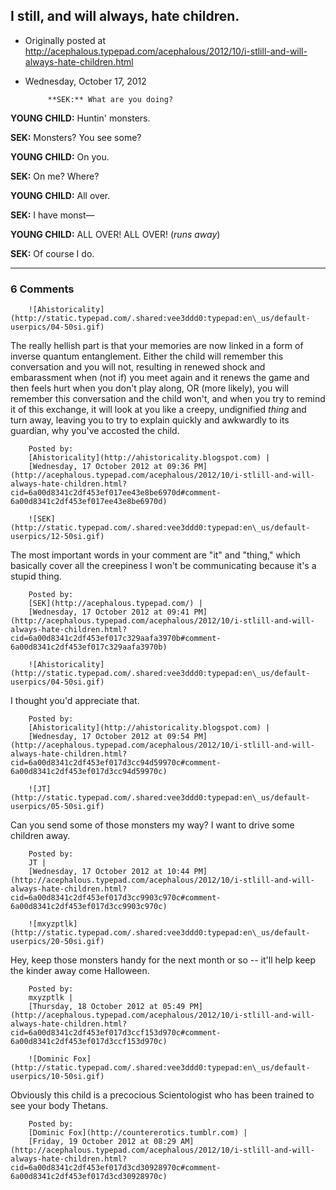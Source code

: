 ## I still, and will always, hate children.

 * Originally posted at http://acephalous.typepad.com/acephalous/2012/10/i-stlill-and-will-always-hate-children.html
 * Wednesday, October 17, 2012



			**SEK:** What are you doing?

**YOUNG CHILD:** Huntin' monsters.

**SEK:** Monsters? You see some?

**YOUNG CHILD:** On you.

**SEK:** On me? Where?

**YOUNG CHILD:** All over.

**SEK:** I have monst—

**YOUNG CHILD:** ALL OVER! ALL OVER! (_runs away_)

**SEK:** Of course I do.
		

* * *

### 6 Comments 

		

                
[]()

	

		![Ahistoricality](http://static.typepad.com/.shared:vee3ddd0:typepad:en\_us/default-userpics/04-50si.gif)
	

	

		

The really hellish part is that your memories are now linked in a form of inverse quantum entanglement. Either the child will remember this conversation and you will not, resulting in renewed shock and embarassment when (not if) you meet again and it renews the game and then feels hurt when you don't play along, OR (more likely), you will remember this conversation and the child won't, and when you try to remind it of this exchange, it will look at you like a creepy, undignified _thing_ and turn away, leaving you to try to explain quickly and awkwardly to its guardian, why you've accosted the child.

	

		Posted by:
		[Ahistoricality](http://ahistoricality.blogspot.com) |
		[Wednesday, 17 October 2012 at 09:36 PM](http://acephalous.typepad.com/acephalous/2012/10/i-stlill-and-will-always-hate-children.html?cid=6a00d8341c2df453ef017ee43e8be6970d#comment-6a00d8341c2df453ef017ee43e8be6970d)

[]()

	

		![SEK](http://static.typepad.com/.shared:vee3ddd0:typepad:en\_us/default-userpics/12-50si.gif)
	

	

		

The most important words in your comment are "it" and "thing," which basically cover all the creepiness I won't be communicating because it's a stupid thing.

	

		Posted by:
		[SEK](http://acephalous.typepad.com/) |
		[Wednesday, 17 October 2012 at 09:41 PM](http://acephalous.typepad.com/acephalous/2012/10/i-stlill-and-will-always-hate-children.html?cid=6a00d8341c2df453ef017c329aafa3970b#comment-6a00d8341c2df453ef017c329aafa3970b)

[]()

	

		![Ahistoricality](http://static.typepad.com/.shared:vee3ddd0:typepad:en\_us/default-userpics/04-50si.gif)
	

	

		

I thought you'd appreciate that.

	

		Posted by:
		[Ahistoricality](http://ahistoricality.blogspot.com) |
		[Wednesday, 17 October 2012 at 09:54 PM](http://acephalous.typepad.com/acephalous/2012/10/i-stlill-and-will-always-hate-children.html?cid=6a00d8341c2df453ef017d3cc94d59970c#comment-6a00d8341c2df453ef017d3cc94d59970c)

[]()

	

		![JT](http://static.typepad.com/.shared:vee3ddd0:typepad:en\_us/default-userpics/05-50si.gif)
	

	

		

Can you send some of those monsters my way? I want to drive some children away.

	

		Posted by:
		JT |
		[Wednesday, 17 October 2012 at 10:44 PM](http://acephalous.typepad.com/acephalous/2012/10/i-stlill-and-will-always-hate-children.html?cid=6a00d8341c2df453ef017d3cc9903c970c#comment-6a00d8341c2df453ef017d3cc9903c970c)

[]()

	

		![mxyzptlk](http://static.typepad.com/.shared:vee3ddd0:typepad:en\_us/default-userpics/20-50si.gif)
	

	

		

Hey, keep those monsters handy for the next month or so -- it'll help keep the kinder away come Halloween.

	

		Posted by:
		mxyzptlk |
		[Thursday, 18 October 2012 at 05:49 PM](http://acephalous.typepad.com/acephalous/2012/10/i-stlill-and-will-always-hate-children.html?cid=6a00d8341c2df453ef017d3ccf153d970c#comment-6a00d8341c2df453ef017d3ccf153d970c)

[]()

	

		![Dominic Fox](http://static.typepad.com/.shared:vee3ddd0:typepad:en\_us/default-userpics/10-50si.gif)
	

	

		

Obviously this child is a precocious Scientologist who has been trained to see your body Thetans.

	

		Posted by:
		[Dominic Fox](http://countererotics.tumblr.com) |
		[Friday, 19 October 2012 at 08:29 AM](http://acephalous.typepad.com/acephalous/2012/10/i-stlill-and-will-always-hate-children.html?cid=6a00d8341c2df453ef017d3cd30928970c#comment-6a00d8341c2df453ef017d3cd30928970c)

		

        